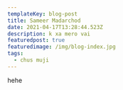 ```yaml
---
templateKey: blog-post
title: Sameer Madarchod
date: 2021-04-17T13:28:44.523Z
description: k xa mero vai
featuredpost: true
featuredimage: /img/blog-index.jpg
tags:
  - chus muji
---
```

hehe